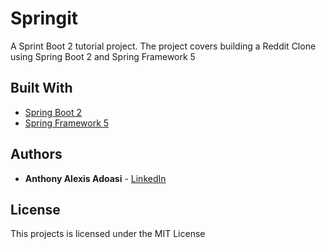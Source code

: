 Springit
===

A Sprint Boot 2 tutorial project. The project covers building a Reddit Clone using Spring Boot 2 and Spring Framework 5

## Built With

* [Spring Boot 2](https://projects.spring.io/spring-boot/)
* [Spring Framework 5](https://projects.spring.io/spring-framework)

## Authors

* **Anthony Alexis Adoasi** - [LinkedIn](https://www.linkedin.com/in/anthony-alexis-adoasi-602399103)

## License

This projects is licensed under the MIT License